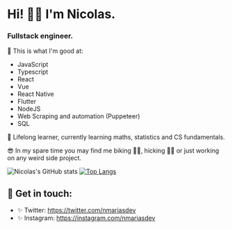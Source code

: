 # Hi! 👋🏼 I'm Nicolas. 

###  Fullstack engineer. 

🔬 This is what I'm good at:
* JavaScript
* Typescript
* React
* Vue
* React Native
* Flutter
* NodeJS
* Web Scraping and automation (Puppeteer)
* SQL

🧠 Lifelong learner, currently learning maths, statistics and CS fundamentals.

😎 In my spare time you may find me biking 🚴🏻, hicking 🧗‍♂️ or just working on any weird side project.


![Nicolas's GitHub stats](https://github-readme-stats.vercel.app/api?username=narias1999&hide=contribs,prs&theme=buefy&show_icons=true) [![Top Langs](https://github-readme-stats.vercel.app/api/top-langs/?username=narias1999&layout=compact&theme=buefy)](https://github.com/narias1999/github-readme-stats)


## 🖤 Get in touch: 
* ✨ Twitter: https://twitter.com/nmariasdev
* ✨ Instagram: https://instagram.com/nmariasdev

<!--
**Narias1999/narias1999** is a ✨ _special_ ✨ repository because its `README.md` (this file) appears on your GitHub profile.
